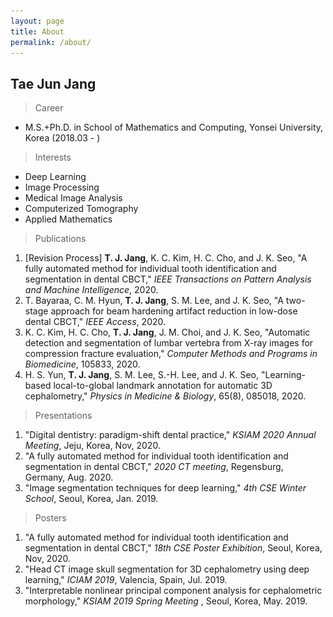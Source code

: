 ```yaml
---
layout: page
title: About
permalink: /about/
---
```


## Tae Jun Jang
> Career
- M.S.+Ph.D. in School of Mathematics and Computing, Yonsei University, Korea (2018.03 - )


> Interests
- Deep Learning
- Image Processing
- Medical Image Analysis
- Computerized Tomography
- Applied Mathematics


> Publications
<ol>
<li>[Revision Process] <strong>T. J. Jang</strong>, K. C. Kim, H. C. Cho, and J. K. Seo, "A fully automated method for individual tooth identification and segmentation in dental CBCT," <em>IEEE Transactions on Pattern Analysis and Machine Intelligence</em>, 2020.</li>
<li>T. Bayaraa, C. M. Hyun, <strong>T. J. Jang</strong>, S. M. Lee, and J. K. Seo, "A two-stage approach for beam hardening artifact reduction in low-dose dental CBCT," <em>IEEE Access</em>, 2020.</li>
<li> K. C. Kim, H. C. Cho, <strong>T. J. Jang</strong>, J. M. Choi, and J. K. Seo, "Automatic detection and segmentation of lumbar vertebra from X-ray images for compression fracture evaluation," <em>Computer Methods and Programs in Biomedicine</em>, 105833, 2020. </li>
<li> H. S. Yun, <strong>T. J. Jang</strong>, S. M. Lee, S.-H. Lee, and J. K. Seo, "Learning-based local-to-global landmark annotation for automatic 3D cephalometry," <em>Physics in Medicine & Biology</em>, 65(8), 085018, 2020. </li>
</ol>


> Presentations
<ol>
<li> "Digital dentistry: paradigm-shift dental practice," <em>KSIAM 2020 Annual Meeting</em>, Jeju, Korea, Nov, 2020. </li>
<li> "A fully automated method for individual tooth identification and segmentation in dental CBCT," <em>2020 CT meeting</em>, Regensburg, Germany, Aug. 2020. </li>
<li> "Image segmentation techniques for deep learning," <em>4th CSE Winter School</em>, Seoul, Korea, Jan. 2019. </li>
</ol>

> Posters
<ol>
<li> "A fully automated method for individual tooth identification and segmentation in dental CBCT," <em>18th CSE Poster Exhibition</em>, Seoul, Korea, Nov, 2020. </li>
<li> "Head CT image skull segmentation for 3D cephalometry using deep learning," <em>ICIAM 2019</em>, Valencia, Spain, Jul. 2019. </li>
<li> "Interpretable nonlinear principal component analysis for cephalometric morphology," <em>KSIAM 2019 Spring Meeting </em>, Seoul, Korea, May. 2019. </li>
</ol>


<!--
### Screenshots
#### Page
![alt text](/public/img/screenshot-1.png)
#### Articles
![alt text](/public/img/screenshot-2.png)
#### Page - Mobile
![alt text](/public/img/screenshot-m1.png)
#### Page - Articles
![alt text](/public/img/screenshot-m2.png)

